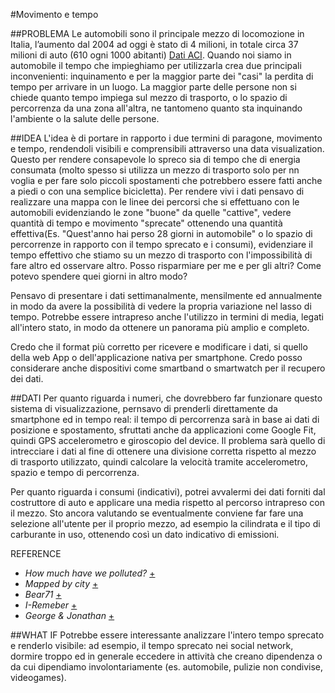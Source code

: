 #Movimento e tempo

##PROBLEMA
Le automobili sono il principale mezzo di locomozione in Italia, l’aumento  dal 2004 ad oggi è stato di 4 milioni, in totale circa 37 milioni di auto (610 ogni 1000 abitanti) [Dati ACI](http://www.comuni-italiani.it/statistiche/veicoli.html).
Quando noi siamo in automobile il tempo che impieghiamo per utilizzarla crea due principali inconvenienti: inquinamento e per la maggior parte dei "casi" la perdita di tempo per arrivare in un luogo.
La maggior parte delle persone non si chiede quanto tempo impiega sul mezzo di trasporto, o lo spazio di percorrenza da una zona all'altra, ne tantomeno quanto sta inquinando l'ambiente o la salute delle persone. 

##IDEA
L'idea è di portare in rapporto i due termini di paragone, movimento e tempo, rendendoli visibili e comprensibili attraverso 
una data visualization. Questo per rendere consapevole lo spreco sia di tempo che di energia consumata (molto spesso si utilizza un mezzo di trasporto solo per nn voglia e per fare solo piccoli spostamenti che potrebbero essere fatti anche a piedi o con una semplice bicicletta).
Per rendere vivi i dati pensavo di realizzare una mappa con le linee dei percorsi che si effettuano con le automobili evidenziando le zone "buone" da quelle "cattive", vedere quantità di tempo e movimento "sprecate" ottenendo una quantità effettiva(Es. "Quest'anno hai perso 28 giorni in automobile" o lo spazio di percorrenze in rapporto con il tempo sprecato e i consumi), evidenziare il tempo effettivo che stiamo su un mezzo di trasporto con l'impossibilità di fare altro ed osservare altro. Posso risparmiare per me e per gli altri? Come potevo spendere quei giorni in altro modo? 

Pensavo di presentare i dati settimanalmente, mensilmente ed annualmente in modo da avere la possibilità di vedere la propria variazione nel lasso di tempo. Potrebbe essere intrapreso anche l'utilizzo in termini di media, legati all'intero stato, in modo da ottenere un panorama più amplio e completo.

Credo che il format più corretto per ricevere e modificare i dati, si quello della web App o dell'applicazione nativa per smartphone.
Credo posso considerare anche dispositivi come smartband o smartwatch per il recupero dei dati.

##DATI
Per quanto riguarda i numeri, che dovrebbero far funzionare questo sistema di visualizzazione, pernsavo di prenderli direttamente da smartphone ed in tempo real: il tempo di percorrenza sarà in base ai dati di posizione e spostamento, sfruttati anche da applicazioni come Google Fit, quindi GPS accelerometro e giroscopio del device. Il problema sarà quello di intrecciare i dati al fine di ottenere una divisione corretta rispetto al mezzo di trasporto utilizzato, quindi calcolare la velocità tramite accelerometro, spazio e tempo di percorrenza. 

Per quanto riguarda i consumi (indicativi), potrei avvalermi dei dati forniti dal costruttore di auto e applicare una media rispetto al percorso intrapreso con il mezzo. Sto ancora valutando se eventualmente conviene far fare una selezione all'utente per il proprio mezzo, ad esempio la cilindrata e il tipo di carburante in uso, ottenendo così un dato indicativo di emissioni.


REFERENCE
- _How much have we polluted?_ [+](http://www.elkanodata.com/co2/)     
- _Mapped by city_ [+](http://www.theguardian.com/news/datablog/interactive/2013/jan/16/exposure-air-pollution-mapped-by-city) 
- _Bear71_ [+](http://visual.ly/bear-71?view=true)
- _I-Remeber_ [+](http://i-remember.fr/en )   
- _George & Jonathan_ [+](http://www.georgeandjonathan.com/#8)

##WHAT IF
Potrebbe essere interessante analizzare l'intero tempo sprecato e renderlo visibile: ad esempio, il tempo sprecato nei social network, dormire troppo ed in generale eccedere in attività che creano dipendenza o da cui dipendiamo involontariamente (es. automobile, pulizie non condivise, videogames).

